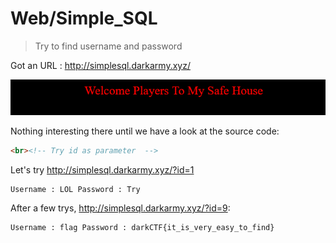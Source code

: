 # Web/Simple_SQL

> Try to find username and password

Got an URL : http://simplesql.darkarmy.xyz/

![sql1](img/sql1.png)

Nothing interesting there until we have a look at the source code:

```html
<br><!-- Try id as parameter  --> 
```

Let's try http://simplesql.darkarmy.xyz/?id=1

```
Username : LOL Password : Try
```

After a few trys, http://simplesql.darkarmy.xyz/?id=9:

```
Username : flag Password : darkCTF{it_is_very_easy_to_find}
```

